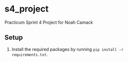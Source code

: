 # s4_project
Practicum Sprint 4 Project for Noah Camack

## Setup
1. Install the required packages by running `pip install -r requirements.txt`.
